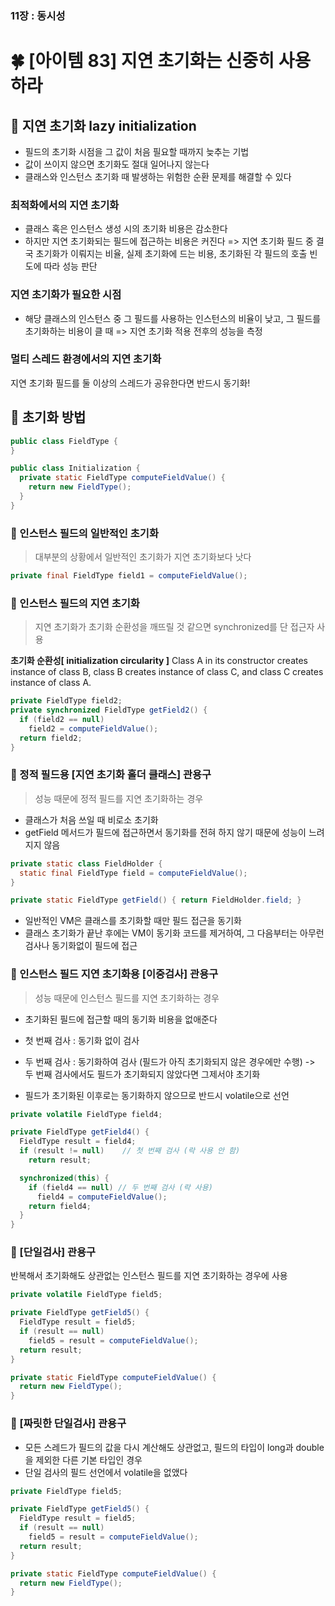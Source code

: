 ### 11장 : 동시성
# 🍀 [아이템 83] 지연 초기화는 신중히 사용하라
 
## 📒 지연 초기화 lazy initialization
- 필드의 초기화 시점을 그 값이 처음 필요할 때까지 늦추는 기법
- 값이 쓰이지 않으면 초기화도 절대 일어나지 않는다
- 클래스와 인스턴스 초기화 때 발생하는 위험한 순환 문제를 해결할 수 있다

### 최적화에서의 지연 초기화
- 클래스 혹은 인스턴스 생성 시의 초기화 비용은 감소한다
- 하지만 지연 초기화되는 필드에 접근하는 비용은 커진다
=> 지연 초기화 필드 중 결국 초기화가 이뤄지는 비율, 실제 초기화에 드는 비용, 초기화된 각 필드의 호출 빈도에 따라 성능 판단

### 지연 초기화가 필요한 시점
- 해당 클래스의 인스턴스 중 그 필드를 사용하는 인스턴스의 비율이 낮고, 그 필드를 초기화하는 비용이 클 때
=> 지연 초기화 적용 전후의 성능을 측정

### 멀티 스레드 환경에서의 지연 초기화
지연 초기화 필드를 둘 이상의 스레드가 공유한다면 반드시 동기화!

## 📒 초기화 방법
```java
public class FieldType {
}

public class Initialization {
  private static FieldType computeFieldValue() {
    return new FieldType();
  }
}
```

### 📃 인스턴스 필드의 일반적인 초기화
> 대부분의 상황에서 일반적인 초기화가 지연 초기화보다 낫다
```java
private final FieldType field1 = computeFieldValue();
```

### 📃 인스턴스 필드의 지연 초기화
> 지연 초기화가 초기화 순환성을 깨뜨릴 것 같으면 synchronized를 단 접근자 사용

**초기화 순환성[ initialization circularity ]**
Class A in its constructor creates instance of class B, class B creates instance of class C, and class C creates instance of class A.

```java
private FieldType field2;
private synchronized FieldType getField2() {
  if (field2 == null)
    field2 = computeFieldValue();
  return field2;
}
```

### 📃 정적 필드용 [지연 초기화 홀더 클래스] 관용구
> 성능 때문에 정적 필드를 지연 초기화하는 경우
- 클래스가 처음 쓰일 때 비로소 초기화
- getField 메서드가 필드에 접근하면서 동기화를 전혀 하지 않기 때문에 성능이 느려지지 않음

```java
private static class FieldHolder {
  static final FieldType field = computeFieldValue();
}

private static FieldType getField() { return FieldHolder.field; }
```

- 일반적인 VM은 클래스를 초기화할 때만 필드 접근을 동기화
- 클래스 초기화가 끝난 후에는 VM이 동기화 코드를 제거하여, 그 다음부터는 아무런 검사나 동기화없이 필드에 접근

### 📃 인스턴스 필드 지연 초기화용 [이중검사] 관용구
> 성능 때문에 인스턴스 필드를 지연 초기화하는 경우

- 초기화된 필드에 접근할 때의 동기화 비용을 없애준다
- 첫 번째 검사 : 동기화 없이 검사
- 두 번째 검사 : 동기화하여 검사 (필드가 아직 초기화되지 않은 경우에만 수행)
-> 두 번째 검사에서도 필드가 초기화되지 않았다면 그제서야 초기화

- 필드가 초기화된 이후로는 동기화하지 않으므로 반드시 volatile으로 선언

```java
private volatile FieldType field4;

private FieldType getField4() {
  FieldType result = field4;
  if (result != null)    // 첫 번째 검사 (락 사용 안 함)
    return result;

  synchronized(this) {
    if (field4 == null) // 두 번째 검사 (락 사용)
      field4 = computeFieldValue();
    return field4;
  }
}
```

### 📃 [단일검사] 관용구
반복해서 초기화해도 상관없는 인스턴스 필드를 지연 초기화하는 경우에 사용

```java
private volatile FieldType field5;

private FieldType getField5() {
  FieldType result = field5;
  if (result == null)
    field5 = result = computeFieldValue();
  return result;
}

private static FieldType computeFieldValue() {
  return new FieldType();
}
```

### 📃 [짜릿한 단일검사] 관용구
- 모든 스레드가 필드의 값을 다시 계산해도 상관없고, 필드의 타입이 long과 double을 제외한 다른 기본 타입인 경우
- 단일 검사의 필드 선언에서 volatile을 없앴다
```java
private FieldType field5;

private FieldType getField5() {
  FieldType result = field5;
  if (result == null)
    field5 = result = computeFieldValue();
  return result;
}

private static FieldType computeFieldValue() {
  return new FieldType();
}
```